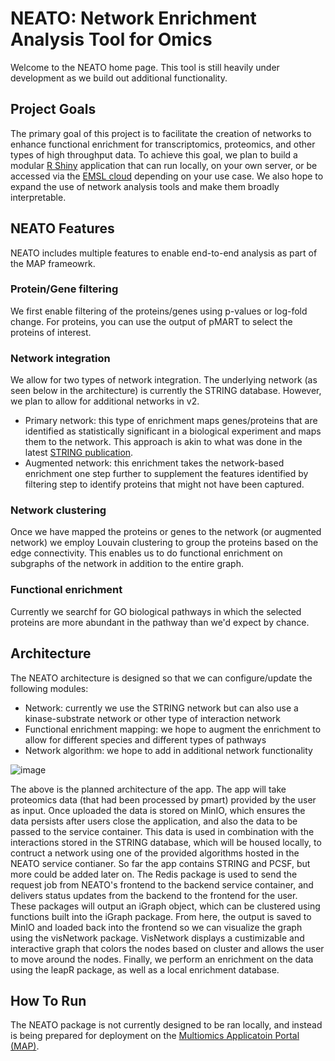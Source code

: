 # NEATO: Network Enrichment Analysis Tool for Omics

Welcome to the NEATO home page. This tool is still heavily under development as we build out additional functionality. 

## Project Goals
The primary goal of this project is to facilitate the creation of networks to enhance functional enrichment for transcriptomics, proteomics, and other types of high throughput data. To achieve this goal, we plan to build a modular [R Shiny](http://rstudio.com) application that can run locally, on your own server, or be accessed via the [EMSL cloud]() depending on your use case. We also hope to expand the use of network analysis tools and make them broadly interpretable.

## NEATO Features

NEATO includes multiple features to enable end-to-end analysis as part of the MAP frameowrk.

### Protein/Gene filtering
We first enable filtering of the proteins/genes using p-values or log-fold change. For proteins, you can use the output of pMART to select the proteins of interest. 

### Network integration
We allow for two types of network integration. The underlying network (as seen below in the architecture) is currently the STRING database. However, we plan to allow for additional networks in v2.

- Primary network: this type of enrichment maps genes/proteins that are identified as statistically significant in a biological experiment and maps them to the network. This approach is akin to what was done in the latest [STRING publication](). 
- Augmented network: this enrichment takes the network-based enrichment one step further to supplement the features identified by filtering step to identify proteins that might not have been captured.

### Network clustering
Once we have mapped the proteins or genes to the network (or augmented network) we employ Louvain clustering to group the proteins based on the edge connectivity. This enables us to do functional enrichment on subgraphs of the network in addition to the entire graph.

### Functional enrichment
Currently we searchf for GO biological pathways in which the selected proteins are more abundant in the pathway than we'd expect by chance. 

## Architecture

The NEATO architecture is designed so that we can configure/update the following modules:
- Network: currently we use the STRING network but can also use a kinase-substrate network or other type of interaction network
- Functional enrichment mapping: we hope to augment the enrichment to allow for different species and different types of pathways
- Network algorithm: we hope to add in additional network functionality

![image](https://user-images.githubusercontent.com/65473513/221019667-0a5a0b20-3299-4902-8e22-27471a6edfaa.png)

The above is the planned architecture of the app. The app will take proteomics data (that had been processed by pmart) provided by the user as input. Once uploaded the data is stored on MinIO, which ensures the data persists after users close the application, and also the data to be passed to the service container. This data is used in combination with the interactions stored in the STRING database, which will be housed locally, to contruct a network using one of the provided algorithms hosted in the NEATO service contianer. So far the app contains STRING and PCSF, but more could be added later on. The Redis package is used to send the request job from NEATO's frontend to the backend service container, and delivers status updates from the backend to the frontend for the user. These packages will output an iGraph object, which can be clustered using functions built into the iGraph package. From here, the output is saved to MinIO and loaded back into the frontend so we can visualize the graph using the visNetwork package. VisNetwork displays a custimizable and interactive graph that colors the nodes based on cluster and allows the user to move around the nodes. Finally, we perform an enrichment on the data using the leapR package, as well as a local enrichment database.

## How To Run

The NEATO package is not currently designed to be ran locally, and instead is being prepared for deployment on the [Multiomics Applicatoin Portal (MAP)](https://map.emsl.pnnl.gov/app/map).


